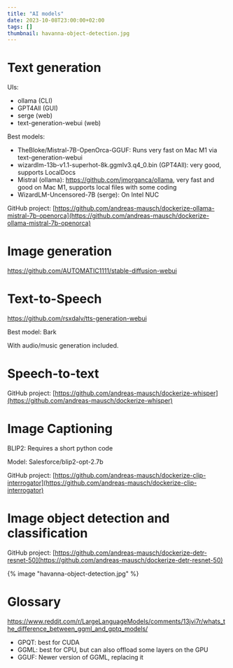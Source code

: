 ```yaml
---
title: "AI models"
date: 2023-10-08T23:00:00+02:00
tags: []
thumbnail: havanna-object-detection.jpg
---
```


# Text generation

UIs:

- ollama (CLI)
- GPT4All (GUI)
- serge (web)
- text-generation-webui (web)

Best models:

- TheBloke/Mistral-7B-OpenOrca-GGUF: Runs very fast on Mac M1 via text-generation-webui
- wizardlm-13b-v1.1-superhot-8k.ggmlv3.q4_0.bin (GPT4All): very good, supports LocalDocs
- Mistral (ollama): https://github.com/jmorganca/ollama, very fast and good on Mac M1, supports local files with some coding
- WizardLM-Uncensored-7B (serge): On Intel NUC

GitHub project: [https://github.com/andreas-mausch/dockerize-ollama-mistral-7b-openorca](https://github.com/andreas-mausch/dockerize-ollama-mistral-7b-openorca)

# Image generation

https://github.com/AUTOMATIC1111/stable-diffusion-webui

# Text-to-Speech

https://github.com/rsxdalv/tts-generation-webui

Best model: Bark

With audio/music generation included.

# Speech-to-text

GitHub project: [https://github.com/andreas-mausch/dockerize-whisper](https://github.com/andreas-mausch/dockerize-whisper)

# Image Captioning

BLIP2: Requires a short python code

Model: Salesforce/blip2-opt-2.7b

GitHub project: [https://github.com/andreas-mausch/dockerize-clip-interrogator](https://github.com/andreas-mausch/dockerize-clip-interrogator)

# Image object detection and classification

GitHub project: [https://github.com/andreas-mausch/dockerize-detr-resnet-50](https://github.com/andreas-mausch/dockerize-detr-resnet-50)

{% image "havanna-object-detection.jpg" %}

# Glossary

https://www.reddit.com/r/LargeLanguageModels/comments/13jvi7r/whats_the_difference_between_ggml_and_gptq_models/

- GPQT: best for CUDA
- GGML: best for CPU, but can also offload some layers on the GPU
- GGUF: Newer version of GGML, replacing it
